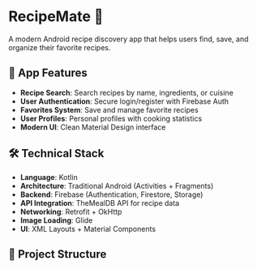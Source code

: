# RecipeMate 🍳

A modern Android recipe discovery app that helps users find, save, and organize their favorite recipes.

## 📱 App Features

- **Recipe Search**: Search recipes by name, ingredients, or cuisine
- **User Authentication**: Secure login/register with Firebase Auth
- **Favorites System**: Save and manage favorite recipes
- **User Profiles**: Personal profiles with cooking statistics
- **Modern UI**: Clean Material Design interface

## 🛠️ Technical Stack

- **Language**: Kotlin
- **Architecture**: Traditional Android (Activities + Fragments)
- **Backend**: Firebase (Authentication, Firestore, Storage)
- **API Integration**: TheMealDB API for recipe data
- **Networking**: Retrofit + OkHttp
- **Image Loading**: Glide
- **UI**: XML Layouts + Material Components

## 📁 Project Structure
